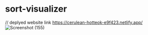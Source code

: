 # sort-visualizer
// deplyed website link
https://cerulean-hotteok-e9f423.netlify.app/
![Screenshot (155)](https://github.com/chandramogali/sort-visualizer/assets/92980776/15a08bc4-101c-46e7-a5a3-85ba54846df2)
